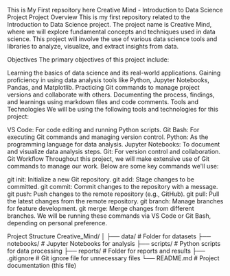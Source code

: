 This is My First repsoitory here
Creative Mind - Introduction to Data Science Project
Project Overview
This is my first repository related to the Introduction to Data Science project. The project name is Creative Mind, where we will explore fundamental concepts and techniques used in data science. This project will involve the use of various data science tools and libraries to analyze, visualize, and extract insights from data.

Objectives
The primary objectives of this project include:

Learning the basics of data science and its real-world applications.
Gaining proficiency in using data analysis tools like Python, Jupyter Notebooks, Pandas, and Matplotlib.
Practicing Git commands to manage project versions and collaborate with others.
Documenting the process, findings, and learnings using markdown files and code comments.
Tools and Technologies
We will be using the following tools and technologies for this project:

VS Code: For code editing and running Python scripts.
Git Bash: For executing Git commands and managing version control.
Python: As the programming language for data analysis.
Jupyter Notebooks: To document and visualize data analysis steps.
Git: For version control and collaboration.
Git Workflow
Throughout this project, we will make extensive use of Git commands to manage our work. Below are some key commands we'll use:

git init: Initialize a new Git repository.
git add: Stage changes to be committed.
git commit: Commit changes to the repository with a message.
git push: Push changes to the remote repository (e.g., GitHub).
git pull: Pull the latest changes from the remote repository.
git branch: Manage branches for feature development.
git merge: Merge changes from different branches.
We will be running these commands via VS Code or Git Bash, depending on personal preference.

Project Structure
Creative_Mind/
│
├── data/               # Folder for datasets
├── notebooks/          # Jupyter Notebooks for analysis
├── scripts/            # Python scripts for data processing
├── reports/            # Folder for reports and results
├── .gitignore          # Git ignore file for unnecessary files
└── README.md           # Project documentation (this file)
